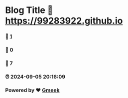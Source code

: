 # Blog Title :link: https://99283922.github.io 
### :page_facing_up: [1](https://99283922.github.io/tag.html) 
### :speech_balloon: 0 
### :hibiscus: 7 
### :alarm_clock: 2024-09-05 20:16:09 
### Powered by :heart: [Gmeek](https://github.com/Meekdai/Gmeek)
